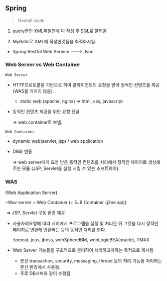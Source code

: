 ## Spring

> Overall cycle

1. query문만 XML파일안에 다 작성 후 SQL로 불러옴

2. MyBatis로 XML에 작성한것들을 최적화시킴.



- Spring Restful Web Service ---> Json



### Web Server   vs   Web Container

`Web Server ` 

- HTTP프로토콜을 기반으로 하여 클라이언트의 요청을 받아 정적인 컨텐츠를 제공 (WAS를 거치지 않음).

  - static web (apache, nginx) => html, css, javascript

- 동적인 컨텐츠 제공을 위한 요청 전달

  => web container로 보냄.

`Web Container`

- dynamic web(servlet, jsp) / web application

- DB와 연동

  => web server에게 요청 받은 동적인 컨텐츠를 처리해서 정적인 페이지로 생성해주는 모듈 (JSP, Servlet을 실행 시킬 수 있는 소프트웨어).



### WAS

(Web Application Server) 

=Wev server + Web Container (+ EJB Container (j2ee api))

​	=> JSP, Servlet 구동 환경 제공

- 사용자의요청에 따라 서버에서 프로그램을 실행 및 처리한 뒤 그것을 다시 정적인 페이지로 변환해 반환하는 등의 동적인 처리를 한다.

  :tomcat, jeus, jboss, webSphereIBM, webLogicBEA(oracle), TMAX

- Web Server 기능들을 구조적으로 분리하여 처리하고자하는 목적으로 제시됨
  - 분산 transaction, security, messaging, thread 등의 처리 기능을 처리하는 분산 환경에서 사용됨.
  - 주로 DB서버와 같이 수행됨.